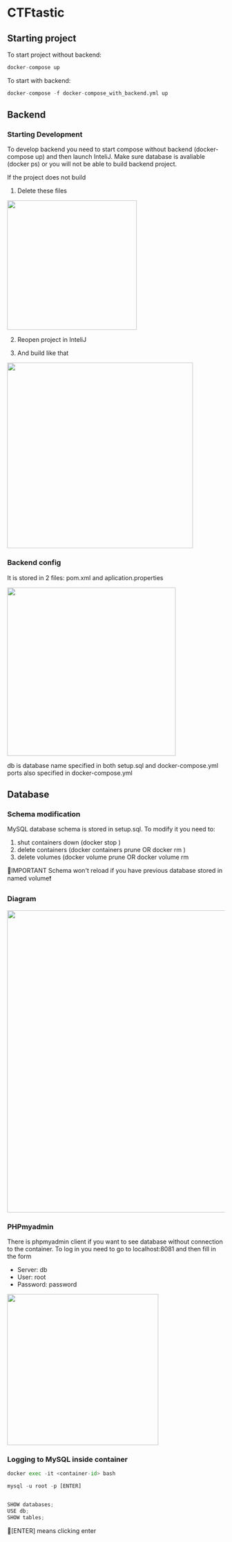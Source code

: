# CTFtastic

## Starting project

To start project without backend:
```python
docker-compose up
```
To start with backend:
```python
docker-compose -f docker-compose_with_backend.yml up
```

## Backend

### Starting Development
To develop backend you need to start compose without backend (docker-compose up) and then launch InteliJ. Make sure database is avaliable (docker ps) or you will not be able to build backend project.

If the project does not build

1. Delete these files
 <img src="https://user-images.githubusercontent.com/21158649/191355069-c24f6d6a-913a-4370-8844-9eec0983c92d.png" width="300">
 
2. Reopen project in InteliJ

3. And build like that
 <img src="https://user-images.githubusercontent.com/21158649/191355310-1bcd1a39-30b3-4c6d-999c-241b406f8efc.png" width="430">
 
### Backend config

It is stored in 2 files: pom.xml and aplication.properties 

<img src="https://user-images.githubusercontent.com/21158649/191355727-2996a422-8066-4c8c-b257-5e661a56372e.png" width="390">

db is database name specified in both setup.sql and docker-compose.yml
ports also specified in docker-compose.yml

## Database

### Schema modification
MySQL database schema is stored in setup.sql. To modify it you need to:

1. shut containers down (docker stop <container-id>)
2. delete containers (docker containers prune OR docker rm <container-id>)
3. delete volumes (docker volume prune OR docker volume rm <volume-name>

🔴IMPORTANT Schema won't reload if you have previous database stored in named volume❗ 

### Diagram
   <img src="https://user-images.githubusercontent.com/21158649/191381745-8949218e-63cf-470f-bc81-6d706831d310.png" width="700">


### PHPmyadmin
  There is phpmyadmin client if you want to see database without connection to the container. To log in you need to go to localhost:8081 and then fill in the form
  - Server: db 
  - User: root
  - Password: password
   <img src="https://user-images.githubusercontent.com/21158649/191350627-f9610001-7a8e-4211-846a-c54cc1efd06a.png" width="350">
   
   ### Logging to MySQL inside container
```python  
docker exec -it <container-id> bash
```
```python 
mysql -u root -p [ENTER]
```
```python password  [ENTER]
 ```
```python 
SHOW databases;
USE db;
SHOW tables;
```
🔴[ENTER] means clicking enter 


  


